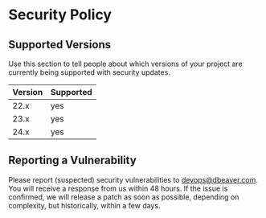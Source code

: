 # Security Policy

## Supported Versions

Use this section to tell people about which versions of your project are
currently being supported with security updates.

| Version | Supported |
| ------- | --------- |
| 22.x    | yes       |
| 23.x    | yes       |
| 24.x    | yes       |

## Reporting a Vulnerability

Please report (suspected) security vulnerabilities to devops@dbeaver.com.
You will receive a response from us within 48 hours.
If the issue is confirmed, we will release a patch as soon as possible, depending on complexity, but historically, within a few days.
